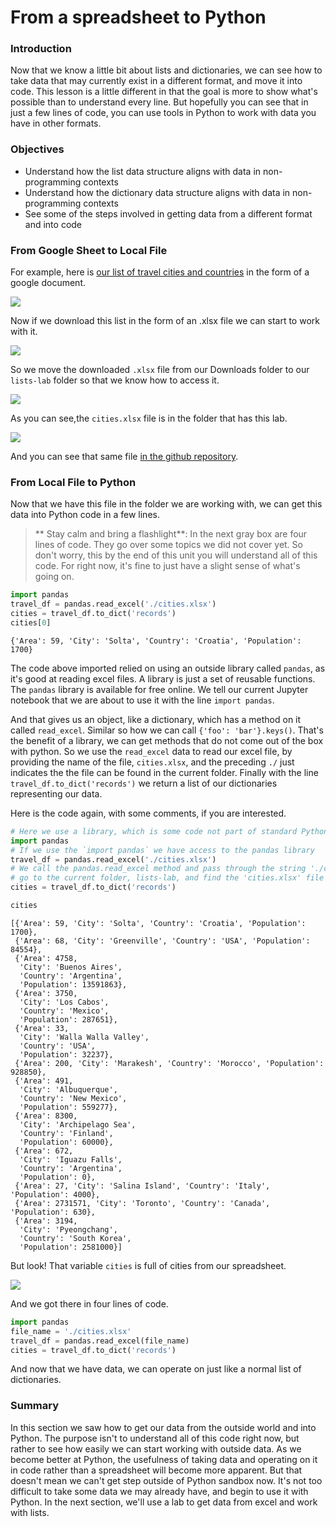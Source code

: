 
# From a spreadsheet to Python

### Introduction

Now that we know a little bit about lists and dictionaries, we can see how to take data that may currently exist in a different format, and move it into code.  This lesson is a little different in that the goal is more to show what's possible than to understand every line.  But hopefully you can see that in just a few lines of code, you can use tools in Python to work with data you have in other formats.

### Objectives

* Understand how the list data structure aligns with data in non-programming contexts
* Understand how the dictionary data structure aligns with data in non-programming contexts
* See some of the steps involved in getting data from a different format and into code

### From Google Sheet to Local File

For example, here is [our list of travel cities and countries](https://docs.google.com/spreadsheets/d/1BTJMMFH9t4p5UmHj5kiC6PGfMN6yaaaZkocx0mDqTK0/edit?usp=drive_web&ouid=111878893823071965889) in the form of a google document.

![](./countries-cities.png)

Now if we download this list in the form of an .xlsx file we can start to work with it.

![](./download-xls.png)

So we move the downloaded `.xlsx` file from our Downloads folder to our `lists-lab` folder so that we know how to access it.

![](./moving-file.png)

As you can see,the `cities.xlsx` file is in the folder that has this lab.  

![](./folder.png)

 And you can see that same file [in the github repository](https://github.com/learn-co-curriculum/python-lists-lab).

### From Local File to Python

Now that we have this file in the folder we are working with, we can get this data into Python code in a few lines.

> ** Stay calm and bring a flashlight**: In the next gray box are four lines of code. They go over some topics we did not cover yet.  So don't worry, this by the end of this unit you will understand all of this code.  For right now, it's fine to just have a slight sense of what's going on.  


```python
import pandas
travel_df = pandas.read_excel('./cities.xlsx')
cities = travel_df.to_dict('records')
cities[0]
```




    {'Area': 59, 'City': 'Solta', 'Country': 'Croatia', 'Population': 1700}



The code above imported relied on using an outside library called `pandas`, as it's good at reading excel files.  A library is just a set of reusable functions.  The `pandas` library is available for free online.  We tell our current Jupyter notebook that we are about to use it with the line `import pandas`.  

And that gives us an object, like a dictionary, which has a method on it called `read_excel`.  Similar so how we can call `{'foo': 'bar'}.keys()`.  That's the benefit of a library, we can get methods that do not come out of the box with python.  So we use the `read_excel` data to read our excel file, by providing the name of the file, `cities.xlsx`, and the preceding `./` just indicates the the file can be found in the current folder.  Finally with the line `travel_df.to_dict('records')` we return a list of our dictionaries representing our data.  

Here is the code again, with some comments, if you are interested.


```python
# Here we use a library, which is some code not part of standard Python, to this process easier
import pandas
# If we use the `import pandas` we have access to the pandas library
travel_df = pandas.read_excel('./cities.xlsx')
# We call the pandas.read_excel method and pass through the string './cities.xlsx' as the file is called cities.xlsx.  By saying './' we are saying
# go to the current folder, lists-lab, and find the 'cities.xlsx' file there
cities = travel_df.to_dict('records')
```


```python
cities
```




    [{'Area': 59, 'City': 'Solta', 'Country': 'Croatia', 'Population': 1700},
     {'Area': 68, 'City': 'Greenville', 'Country': 'USA', 'Population': 84554},
     {'Area': 4758,
      'City': 'Buenos Aires',
      'Country': 'Argentina',
      'Population': 13591863},
     {'Area': 3750,
      'City': 'Los Cabos',
      'Country': 'Mexico',
      'Population': 287651},
     {'Area': 33,
      'City': 'Walla Walla Valley',
      'Country': 'USA',
      'Population': 32237},
     {'Area': 200, 'City': 'Marakesh', 'Country': 'Morocco', 'Population': 928850},
     {'Area': 491,
      'City': 'Albuquerque',
      'Country': 'New Mexico',
      'Population': 559277},
     {'Area': 8300,
      'City': 'Archipelago Sea',
      'Country': 'Finland',
      'Population': 60000},
     {'Area': 672,
      'City': 'Iguazu Falls',
      'Country': 'Argentina',
      'Population': 0},
     {'Area': 27, 'City': 'Salina Island', 'Country': 'Italy', 'Population': 4000},
     {'Area': 2731571, 'City': 'Toronto', 'Country': 'Canada', 'Population': 630},
     {'Area': 3194,
      'City': 'Pyeongchang',
      'Country': 'South Korea',
      'Population': 2581000}]



But look! That variable `cities` is full of cities from our spreadsheet.

![](./countries-cities.png)

And we got there in four lines of code.


```python
import pandas
file_name = './cities.xlsx'
travel_df = pandas.read_excel(file_name)
cities = travel_df.to_dict('records')
```

And now that we have data, we can operate on just like a normal list of dictionaries.

### Summary

In this section we saw how to get our data from the outside world and into Python.  The purpose isn't to understand all of this code right now, but rather to see how easily we can start working with outside data.  As we become better at Python, the usefulness of taking data and operating on it in code rather than a spreadsheet will become more apparent.  But that doesn't mean we can't get step outside of Python sandbox now.  It's not too difficult to take some data we may already have, and begin to use it with Python.  In the next section, we'll use a lab to get data from excel and work with lists.
